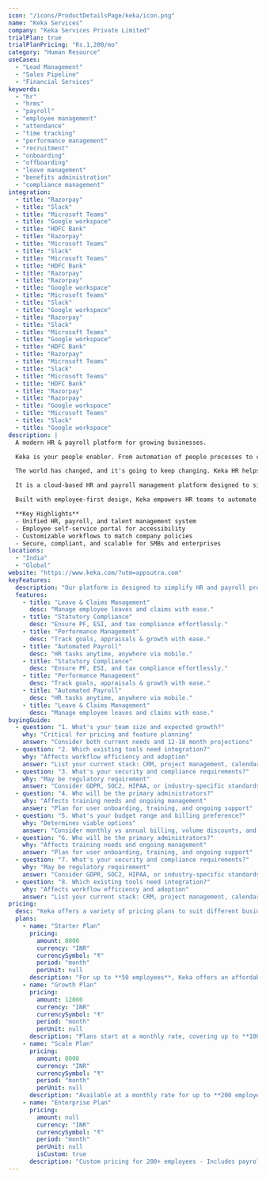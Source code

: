 ```yaml
---
icon: "/icons/ProductDetailsPage/keka/icon.png"
name: "Keka Services"
company: "Keka Services Private Limited"
trialPlan: true
trialPlanPricing: "Rs.1,200/mo"
category: "Human Resource"
useCases:
  - "Lead Management"
  - "Sales Pipeline"
  - "Financial Services"
keywords:
  - "hr"
  - "hrms"
  - "payroll"
  - "employee management"
  - "attendance"
  - "time tracking"
  - "performance management"
  - "recruitment"
  - "onboarding"
  - "offboarding"
  - "leave management"
  - "benefits administration"
  - "compliance management"
integration:
  - title: "Razorpay"
  - title: "Slack"
  - title: "Microsoft Teams"
  - title: "Google workspace"
  - title: "HDFC Bank"
  - title: "Razorpay"
  - title: "Microsoft Teams"
  - title: "Slack"
  - title: "Microsoft Teams"
  - title: "HDFC Bank"
  - title: "Razorpay"
  - title: "Razorpay"
  - title: "Google workspace"
  - title: "Microsoft Teams"
  - title: "Slack"
  - title: "Google workspace"
  - title: "Razorpay"
  - title: "Slack"
  - title: "Microsoft Teams"
  - title: "Google workspace"
  - title: "HDFC Bank"
  - title: "Razorpay"
  - title: "Microsoft Teams"
  - title: "Slack"
  - title: "Microsoft Teams"
  - title: "HDFC Bank"
  - title: "Razorpay"
  - title: "Razorpay"
  - title: "Google workspace"
  - title: "Microsoft Teams"
  - title: "Slack"
  - title: "Google workspace"
description: |
  A modern HR & payroll platform for growing businesses.

  Keka is your people enabler. From automation of people processes to creating an engaged and driven culture, Keka is all you need to build a good to great company.

  The world has changed, and it's going to keep changing. Keka HR helps your teams to adapt, evolve, and scale by working more effectively. Spend less time on mundane tasks and focus more on strategy. Turn data into smarter decisions and create experiences your employees will love.

  It is a cloud-based HR and payroll management platform designed to simplify people operations for modern organizations. It streamlines employee lifecycle management — from hiring and onboarding to payroll, attendance, performance, and compliance — all in one place.

  Built with employee-first design, Keka empowers HR teams to automate repetitive tasks, reduce administrative overhead, and focus on people development. With seamless integrations, data security, and customizable workflows, it adapts to businesses of every size.

  **Key Highlights**
  - Unified HR, payroll, and talent management system
  - Employee self-service portal for accessibility
  - Customizable workflows to match company policies
  - Secure, compliant, and scalable for SMBs and enterprises
locations:
  - "India"
  - "Global"
website: "https://www.keka.com/?utm=appsutra.com"
keyFeatures:
  description: "Our platform is designed to simplify HR and payroll processes while empowering employees and managers. From seamless leave management to automated payroll and real-time analytics, these features help businesses stay compliant, boost efficiency, and improve overall workforce management."
  features:
    - title: "Leave & Claims Management"
      desc: "Manage employee leaves and claims with ease."
    - title: "Statutory Compliance"
      desc: "Ensure PF, ESI, and tax compliance effortlessly."
    - title: "Performance Management"
      desc: "Track goals, appraisals & growth with ease."
    - title: "Automated Payroll"
      desc: "HR tasks anytime, anywhere via mobile."
    - title: "Statutory Compliance"
      desc: "Ensure PF, ESI, and tax compliance effortlessly."
    - title: "Performance Management"
      desc: "Track goals, appraisals & growth with ease."
    - title: "Automated Payroll"
      desc: "HR tasks anytime, anywhere via mobile."
    - title: "Leave & Claims Management"
      desc: "Manage employee leaves and claims with ease."
buyingGuide:
  - question: "1. What's your team size and expected growth?"
    why: "Critical for pricing and feature planning"
    answer: "Consider both current needs and 12-18 month projections"
  - question: "2. Which existing tools need integration?"
    why: "Affects workflow efficiency and adoption"
    answer: "List your current stack: CRM, project management, calendar, etc."
  - question: "3. What's your security and compliance requirements?"
    why: "May be regulatory requirement"
    answer: "Consider GDPR, SOC2, HIPAA, or industry-specific standards"
  - question: "4. Who will be the primary administrators?"
    why: "Affects training needs and ongoing management"
    answer: "Plan for user onboarding, training, and ongoing support"
  - question: "5. What's your budget range and billing preference?"
    why: "Determines viable options"
    answer: "Consider monthly vs annual billing, volume discounts, and hidden costs"
  - question: "6. Who will be the primary administrators?"
    why: "Affects training needs and ongoing management"
    answer: "Plan for user onboarding, training, and ongoing support"
  - question: "7. What's your security and compliance requirements?"
    why: "May be regulatory requirement"
    answer: "Consider GDPR, SOC2, HIPAA, or industry-specific standards"
  - question: "8. Which existing tools need integration?"
    why: "Affects workflow efficiency and adoption"
    answer: "List your current stack: CRM, project management, calendar, etc."
pricing:
  desc: "Keka offers a variety of pricing plans to suit different business needs. Here are the main plans available:"
  plans:
    - name: "Starter Plan"
      pricing:
        amount: 8000
        currency: "INR"
        currencySymbol: "₹"
        period: "month"
        perUnit: null
      description: "For up to **50 employees**, Keka offers an affordable starter plan with all essential HR and payroll features."
    - name: "Growth Plan"
      pricing:
        amount: 12000
        currency: "INR"
        currencySymbol: "₹"
        period: "month"
        perUnit: null
      description: "Plans start at a monthly rate, covering up to **100 employees** with core HR and payroll features."
    - name: "Scale Plan"
      pricing:
        amount: 8000
        currency: "INR"
        currencySymbol: "₹"
        period: "month"
        perUnit: null
      description: "Available at a monthly rate for up to **200 employees**, with complete HR and payroll functionality."
    - name: "Enterprise Plan"
      pricing:
        amount: null
        currency: "INR"
        currencySymbol: "₹"
        period: "month"
        perUnit: null
        isCustom: true
      description: "Custom pricing for 200+ employees - Includes payroll processing statutory compliance and support."
---
```

